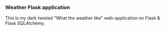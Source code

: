 ### Weather Flask application
This is my dark twisted "What the weather like" web-application on Flask & Flask SQLAlchemy. 